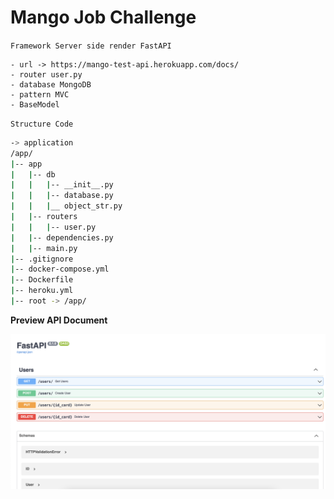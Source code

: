 # Mango Job Challenge

`Framework Server side render FastAPI`
    
    - url -> https://mango-test-api.herokuapp.com/docs/
    - router user.py
    - database MongoDB
    - pattern MVC
    - BaseModel

`Structure Code`


```bash
-> application
/app/
|-- app
|   |-- db
|   |   |-- __init__.py
|   |   |-- database.py
|   |   |__ object_str.py
|   |-- routers
|   |   |-- user.py
|   |-- dependencies.py
|   |-- main.py
|-- .gitignore
|-- docker-compose.yml
|-- Dockerfile
|-- heroku.yml
|-- root -> /app/
```

**Preview API Document**

![Alt text](https://github.com/watcharap0n/mango-job-challenge/blob/main/app/static/github/api-doc.png?raw=true "Title")
